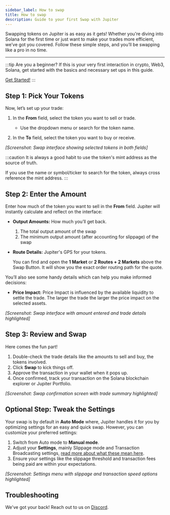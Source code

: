 ```yaml
---
sidebar_label: How to swap
title: How to swap
description: Guide to your first Swap with Jupiter
---
```


<head>
    <title>Swap Guide: Swap</title>
    <meta name="twitter:card" content="summary" />
</head>

Swapping tokens on Jupiter is as easy as it gets! Whether you're diving into Solana for the first time or just want to make your trades more efficient, we’ve got you covered. Follow these simple steps, and you’ll be swapping like a pro in no time.

---

:::tip Are you a beginner?
If this is your very first interaction in crypto, Web3, Solana, get started with the basics and necessary set ups in this guide.

[Get Started!](./)
:::

## Step 1: Pick Your Tokens

Now, let’s set up your trade:

1. In the **From** field, select the token you want to sell or trade.

    - Use the dropdown menu or search for the token name.

2. In the **To** field, select the token you want to buy or receive.

*[Screenshot: Swap interface showing selected tokens in both fields]*

:::caution
It is always a good habit to use the token's mint address as the source of truth.

If you use the name or symbol/ticker to search for the token, always cross reference the mint address.
:::

## Step 2: Enter the Amount

Enter how much of the token you want to sell in the **From** field. Jupiter will instantly calculate and reflect on the interface:

- **Output Amounts:** How much you’ll get back.

    1. The total output amount of the swap
    2. The minimum output amount (after accounting for slippage) of the swap

- **Route Details:** Jupiter's GPS for your tokens.

    You can find and open the **1 Market** or **2 Routes + 2 Markets** above the Swap Button. It will show you the exact order routing path for the quote.

You’ll also see some handy details which can help you make informed decisions:

- **Price Impact:** Price Impact is influenced by the available liquidity to settle the trade. The larger the trade the larger the price impact on the selected assets.

*[Screenshot: Swap interface with amount entered and trade details highlighted]*

## Step 3: Review and Swap

Here comes the fun part!

1. Double-check the trade details like the amounts to sell and buy, the tokens involved.
2. Click **Swap** to kick things off.
3. Approve the transaction in your wallet when it pops up.
4. Once confirmed, track your transaction on the Solana blockchain explorer or Jupiter Portfolio.

*[Screenshot: Swap confirmation screen with trade summary highlighted]*

## Optional Step: Tweak the Settings

Your swap is by default in **Auto Mode** where, Jupiter handles it for you by optimizing settings for an easy and quick swap. However, you can customize your preferred settings:

1. Switch from Auto mode to **Manual mode**.
2. Adjust your **Settings**, mainly Slippage mode and Transaction Broadcasting settings, [read more about what these mean here](./). 
3. Ensure your settings like the slippage threshold and transaction fees being paid are within your expectations.

*[Screenshot: Settings menu with slippage and transaction speed options highlighted]*

## Troubleshooting

We've got your back! Reach out to us on [Discord](https://discord.gg/jup).